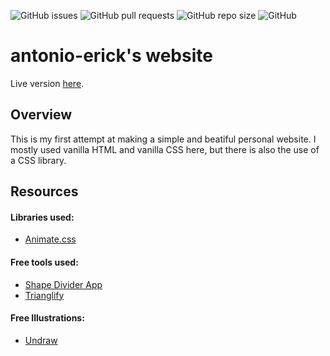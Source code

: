![GitHub issues](https://img.shields.io/github/issues/antonio-erick/website?style=for-the-badge)
![GitHub pull requests](https://img.shields.io/github/issues-pr/antonio-erick/website?style=for-the-badge)
![GitHub repo size](https://img.shields.io/github/repo-size/antonio-erick/website?style=for-the-badge)
![GitHub](https://img.shields.io/github/license/antonio-erick/website?style=for-the-badge)
# antonio-erick's website
Live version [here](https://antonio-erick.github.io/website/).


## Overview
This is my first attempt at making a simple and beatiful personal website. I mostly used vanilla HTML and vanilla CSS here, but there is also the use of a CSS library.

## Resources
#### Libraries used:
  - [Animate.css](https://animate.style/)

#### Free tools used: 
  - [Shape Divider App](https://www.shapedivider.app/)
  - [Trianglify](https://trianglify.io/)

#### Free Illustrations:
 - [Undraw](https://undraw.co/)
